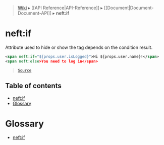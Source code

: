 > [Wiki](Home) ▸ [[API Reference|API-Reference]] ▸ [[Document|Document-Document-API]] ▸ **neft:if**

# neft:if

Attribute used to hide or show the tag depends on the condition result.

```xml
<span neft:if="${props.user.isLogged}">Hi ${props.user.name}!</span>
<span neft:else>You need to log in</span>
```

> [`Source`](/Neft-io/neft/blob/564f8d734f4e3d2b9c5aa3d8f0b6cad0c8b3f9f0/src/document/file/parse/conditions.litcoffee#neftif)

## Table of contents
* [neft:if](#neftif)
* [Glossary](#glossary)

# Glossary

- [neft:if](#neftif)

